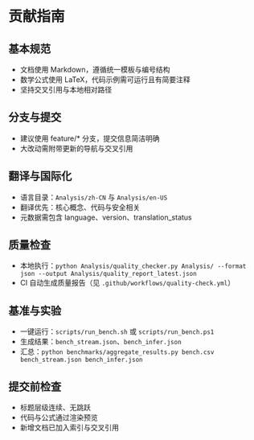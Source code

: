 # 贡献指南

## 基本规范

- 文档使用 Markdown，遵循统一模板与编号结构
- 数学公式使用 LaTeX，代码示例需可运行且有简要注释
- 坚持交叉引用与本地相对路径

## 分支与提交

- 建议使用 feature/* 分支，提交信息简洁明确
- 大改动需附带更新的导航与交叉引用

## 翻译与国际化

- 语言目录：`Analysis/zh-CN` 与 `Analysis/en-US`
- 翻译优先：核心概念、代码与安全相关
- 元数据需包含 language、version、translation_status

## 质量检查

- 本地执行：`python Analysis/quality_checker.py Analysis/ --format json --output Analysis/quality_report_latest.json`
- CI 自动生成质量报告（见 `.github/workflows/quality-check.yml`）

## 基准与实验

- 一键运行：`scripts/run_bench.sh` 或 `scripts/run_bench.ps1`
- 生成结果：`bench_stream.json`、`bench_infer.json`
- 汇总：`python benchmarks/aggregate_results.py bench.csv bench_stream.json bench_infer.json`

## 提交前检查

- 标题层级连续、无跳跃
- 代码与公式通过渲染预览
- 新增文档已加入索引与交叉引用

